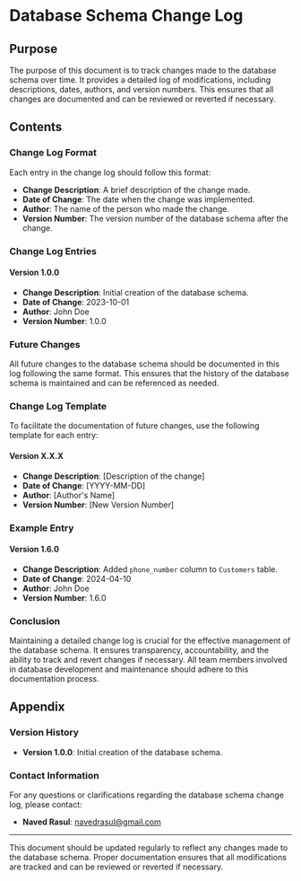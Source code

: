 # Database Schema Change Log

## Purpose
The purpose of this document is to track changes made to the database schema over time. It provides a detailed log of modifications, including descriptions, dates, authors, and version numbers. This ensures that all changes are documented and can be reviewed or reverted if necessary.

## Contents

### Change Log Format
Each entry in the change log should follow this format:
- **Change Description**: A brief description of the change made.
- **Date of Change**: The date when the change was implemented.
- **Author**: The name of the person who made the change.
- **Version Number**: The version number of the database schema after the change.

### Change Log Entries

#### Version 1.0.0
- **Change Description**: Initial creation of the database schema.
- **Date of Change**: 2023-10-01
- **Author**: John Doe
- **Version Number**: 1.0.0

### Future Changes
All future changes to the database schema should be documented in this log following the same format. This ensures that the history of the database schema is maintained and can be referenced as needed.

### Change Log Template
To facilitate the documentation of future changes, use the following template for each entry:

#### Version X.X.X
- **Change Description**: [Description of the change]
- **Date of Change**: [YYYY-MM-DD]
- **Author**: [Author's Name]
- **Version Number**: [New Version Number]

### Example Entry

#### Version 1.6.0
- **Change Description**: Added `phone_number` column to `Customers` table.
- **Date of Change**: 2024-04-10
- **Author**: John Doe
- **Version Number**: 1.6.0

### Conclusion
Maintaining a detailed change log is crucial for the effective management of the database schema. It ensures transparency, accountability, and the ability to track and revert changes if necessary. All team members involved in database development and maintenance should adhere to this documentation process.

## Appendix

### Version History
- **Version 1.0.0**: Initial creation of the database schema.

### Contact Information
For any questions or clarifications regarding the database schema change log, please contact:

- **Naved Rasul**: navedrasul@gmail.com

---

This document should be updated regularly to reflect any changes made to the database schema. Proper documentation ensures that all modifications are tracked and can be reviewed or reverted if necessary.